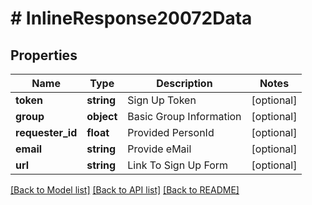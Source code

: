 # # InlineResponse20072Data

## Properties

Name | Type | Description | Notes
------------ | ------------- | ------------- | -------------
**token** | **string** | Sign Up Token | [optional]
**group** | **object** | Basic Group Information | [optional]
**requester_id** | **float** | Provided PersonId | [optional]
**email** | **string** | Provide eMail | [optional]
**url** | **string** | Link To Sign Up Form | [optional]

[[Back to Model list]](../../README.md#models) [[Back to API list]](../../README.md#endpoints) [[Back to README]](../../README.md)
